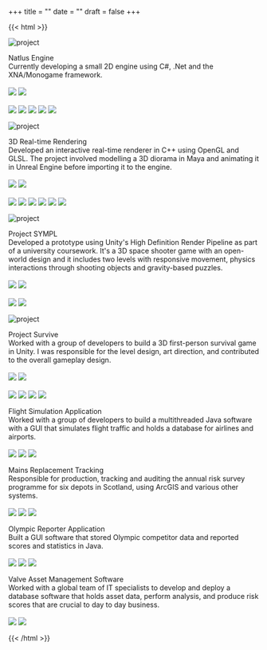 +++
title = ""
date = ""
draft = false
+++

{{< html >}}
<div class="container">
    <!--Natlus Engine-->
    <div><img id="imgvfx" src="natlusengine.png" alt="project"></div>
    <div> 
          <p id="description"> <span id="title">Natlus Engine</span> <br> Currently developing a small 2D engine using C#, .Net and the XNA/Monogame framework.
          <br> <br>
          <!--Status + repo + tags-->
          <img src="https://img.shields.io/badge/Status-In%20progress-%23d0863d">
          <a href="https://github.com/zeyaddesigns/NatlusEngine"> <img id="imgvfx" src="https://img.shields.io/badge/repo-%23d03d66?logo=github&logoColor=white"></a>
          <br> <br>
          <!-- <a href=""><img id="imgvfx" src="https://img.shields.io/badge/animation demo-%23d03d66?logo=youtube&logoColor=white"></a>
          <a href=""><img id="imgvfx" src="https://img.shields.io/badge/opengl demo-%23d03d66?logo=youtube&logoColor=white"></a> -->
          <img src="https://img.shields.io/badge/-C Sharp-%235d3dd0?logo=csharp&logocolor=white">
          <img src="https://img.shields.io/badge/-OpenGL-%235d3dd0?logo=opengl&logocolor=white">
          <img src="https://img.shields.io/badge/-Visual Studio-%235d3dd0?logo=visualstudio&logocolor=white">
          <img src="https://img.shields.io/badge/-Monogame-%235d3dd0?logo=monogames&logocolor=white">
          <img src="https://img.shields.io/badge/-.Net-%235d3dd0?logo=dotnet&logocolor=white">
    </div>
    <!--3D Rendering Engine-->
    <div><img id="imgvfx" src="diorama3d.png" alt="project"></div>
    <div> 
          <p id="description"> <span id="title"> 3D Real-time Rendering</span> <br> Developed an interactive real-time renderer in C++ using OpenGL and GLSL. The project involved modelling a 3D diorama in Maya and animating it in Unreal Engine before importing it to the engine.
          <br> <br>
          <!--Status + repo + tags-->
          <img src="https://img.shields.io/badge/Status-Complete-%233dd0a7">
          <a href="https://github.com/zeyaddesigns/3DRenderingEngine"> <img id="imgvfx" src="https://img.shields.io/badge/repo-%23d03d66?logo=github&logoColor=white"></a>
          <br> <br>
          <!-- <a href=""><img id="imgvfx" src="https://img.shields.io/badge/animation demo-%23d03d66?logo=youtube&logoColor=white"></a>
          <a href=""><img id="imgvfx" src="https://img.shields.io/badge/opengl demo-%23d03d66?logo=youtube&logoColor=white"></a> -->
          <img src="https://img.shields.io/badge/-C++-%235d3dd0?logo=cplusplus&logocolor=white">
          <img src="https://img.shields.io/badge/-OpenGL-%235d3dd0?logo=opengl&logocolor=white">
          <img src="https://img.shields.io/badge/-Visual Studio-%235d3dd0?logo=visualstudio&logocolor=white">
          <img src="https://img.shields.io/badge/-OBS-%235d3dd0?logo=obsstudio&logocolor=white">
          <img src="https://img.shields.io/badge/-Autodesk Maya-%235d3dd0?logo=autodesk&logocolor=white">
          <img src="https://img.shields.io/badge/-Unreal Engine-%235d3dd0?logo=unrealengine&logocolor=white"></p>
    </div>
    <!--Project SYMPL-->
    <div><img id="imgvfx" src="ProjectSYMPL.png" alt="project"></div>
    <div> 
          <p id="description"> <span id="title"> Project SYMPL</span> <br> Developed a prototype using Unity's High Definition Render Pipeline as part of a university coursework. It's a 3D space shooter game with an open-world design and it includes two levels with responsive movement, physics interactions through shooting objects and gravity-based puzzles.
          <br> <br>
          <!--Status + repo + tags-->
          <img src="https://img.shields.io/badge/Status-Complete-%233dd0a7">
          <a href="https://github.com/zeyaddesigns/ProjectSYMPL"> <img id="imgvfx" src="https://img.shields.io/badge/repo-%23d03d66?logo=github&logoColor=white"></a>
          <br> <br>
          <!-- <a href=""><img id="imgvfx" src="https://img.shields.io/badge/animation demo-%23d03d66?logo=youtube&logoColor=white"></a>
          <a href=""><img id="imgvfx" src="https://img.shields.io/badge/opengl demo-%23d03d66?logo=youtube&logoColor=white"></a> -->
          <img src="https://img.shields.io/badge/-C Sharp-%235d3dd0?logo=csharp&logocolor=white">
          <img src="https://img.shields.io/badge/-Unity-%235d3dd0?logo=unity&logocolor=white"></p>
    </div>
        <!--Project Survive-->
    <div><img id="imgvfx" src="survive.png" alt="project"></div>
    <div> 
          <p id="description"> <span id="title"> Project Survive</span> <br> Worked with a group of developers to build a 3D first-person survival game in Unity. I was responsible for the level design, art direction, and contributed to the overall gameplay design.
          <br> <br>
          <!--Status + repo + tags-->
          <img src="https://img.shields.io/badge/Status-Complete-%233dd0a7">
          <a href="https://github.com/kcze/Survive"> <img id="imgvfx" src="https://img.shields.io/badge/repo-%23d03d66?logo=github&logoColor=white"></a>
          <br> <br>
          <a href="https://www.youtube.com/watch?v=038ojUxl4-4"><img id="imgvfx" src="https://img.shields.io/badge/demo-%23d03d66?logo=youtube&logoColor=white"></a>
          <a href="https://www.youtube.com/watch?v=25n7Ke5PlWE"><img id="imgvfx" src="https://img.shields.io/badge/Presentation-%23d03d66?logo=youtube&logoColor=white"></a>
          <img src="https://img.shields.io/badge/-C Sharp-%235d3dd0?logo=csharp&logocolor=white">
          <img src="https://img.shields.io/badge/-Unity-%235d3dd0?logo=unity&logocolor=white"></p>
    </div>
    <!--Flight Simulation Application-->
    <!-- <div> <img id="imgvfx" src="project.png" alt="project"> </div> -->
    <div> 
          <p id="description"> <span id="title"> Flight Simulation Application </span> <br> Worked with a group of developers to build a multithreaded Java software  with a GUI that simulates flight traffic and holds a database for airlines and airports. 
          <br><br>            
          <!--Status + repo + tags-->
          <a href="https://github.com/Caoilinn/F21AS_CW">
          <img id="imgvfx" src="https://img.shields.io/badge/repo-%23d03d66?logo=github&logoColor=white"></a>
          <img src="https://img.shields.io/badge/-Java-%235d3dd0">
          <img src="https://img.shields.io/badge/-IntelliJ IDEA-%235d3dd0?logo=intellijidea&logocolor=white"></p>
    </div>
    <!--Mains Replacement Prioritisation System Tracker-->
    <!-- <div> <img id="imgvfx" src="project.png" alt="project"> </div> -->
    <div> 
          <p id="description"> <span id="title"> Mains Replacement Tracking</span> <br> Responsible for production, tracking and auditing the annual risk survey programme for six depots in Scotland, using ArcGIS and various other systems.
          <br><br>
          <!--Status + repo + tags-->          
          <img src="https://img.shields.io/badge/-ArcGIS-%235d3dd0">
          <img src="https://img.shields.io/badge/-SharePoint-%235d3dd0?logo=microsoftsharepoint&logocolor=white">
          <img src="https://img.shields.io/badge/-MS Office 365-%235d3dd0?logo=microsoftoffice&logocolor=white"></p>
    </div>
     <!--Olympic Reporter Application-->
    <!-- <div><img id="imgvfx" src="project.png" alt="project"></div> -->
    <div> 
          <p id="description"> <span id="title"> Olympic Reporter Application</span> <br> Built a GUI software that stored Olympic competitor data and reported scores and statistics in Java. 
          <br> <br>
          <!--Status + repo + tags-->
          <a href="https://github.com/zeyaddesigns/OlympicReporter">
          <img id="imgvfx" src="https://img.shields.io/badge/repo-%23d03d66?logo=github&logoColor=white"></a>
          <img src="https://img.shields.io/badge/-Java-%235d3dd0">
          <img src="https://img.shields.io/badge/-Eclipse IDE-%235d3dd0"></p>
    </div>
    <!--Valve Asset Management Software-->
    <!-- <div><img id="imgvfx" src="project.png" alt="project"></div> -->
    <div> 
          <p id="description"> <span id="title"> Valve Asset Management Software </span> <br> Worked with a global team of IT specialists to develop and deploy a database software that holds asset data, perform analysis, and produce risk scores that are crucial to day to day business. 
          <br> <br>
           <!--Status + repo + tags-->          
          <img src="https://img.shields.io/badge/-SQL-%235d3dd0">
          <img src="https://img.shields.io/badge/-MS Excel-%235d3dd0?logo=microsoftexcel&logocolor=white"></p>
    </div>
</div>
{{< /html >}}

<!--In Progress-->
<!-- https://img.shields.io/badge/Status-In%20progress-%23d0863d" -->



<!--Complete-->
<!-- <img src="https://img.shields.io/badge/Status-Complete-%233dd0a7"> -->

<!--Tag-->
<!-- https://img.shields.io/badge/-Godot-%235d3dd0 -->

